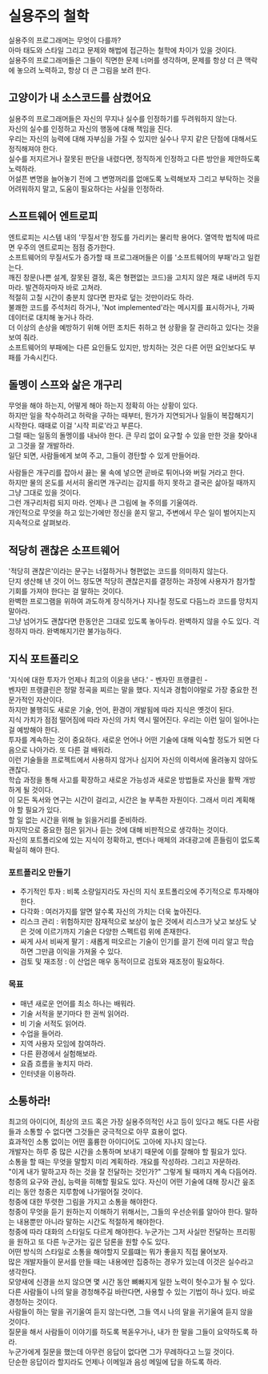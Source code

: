 # 실용주의 철학
실용주의 프로그래머는 무엇이 다를까?  
아마 태도와 스타일 그리고 문제와 해법에 접근하는 철학에 차이가 있을 것이다.  
실용주의 프로그래머들은 그들이 직면한 문제 너머를 생각하며, 문제를 항상 더 큰 맥락에 놓으려 노력하고, 항상 더 큰 그림을 보려 한다.  

## 고양이가 내 소스코드를 삼켰어요
실용주의 프로그래머들은 자신의 무지나 실수를 인정하기를 두려워하지 않는다.  
자신의 실수를 인정하고 자신의 행동에 대해 책임을 진다.  
우리는 자신의 능력에 대해 자부심을 가질 수 있지만 실수나 무지 같은 단점에 대해서도 정직해져야 한다.  
실수를 저지르거나 잘못된 판단을 내렸다면, 정직하게 인정하고 다른 방안을 제안하도록 노력하라.  
어설픈 변명을 늘어놓기 전에 그 변명꺼리를 없애도록 노력해보자 그리고 부탁하는 것을 어려워하지 말고, 도움이 필요하다는 사실을 인정하라.  

## 스프트웨어 엔트로피
엔트로피는 시스템 내의 '무질서'한 정도를 가리키는 물리학 용어다. 열역학 법칙에 따르면 우주의 엔트로피는 점점 증가한다.  
소프트웨어의 무질서도가 증가할 때 프로그래머들은 이를 '소프트웨어의 부패'라고 일컫는다.  
깨진 창문(나쁜 설계, 잘못된 결정, 혹은 형편없는 코드)을 고치지 않은 채로 내버려 두지 마라. 발견하자마자 바로 고쳐라.  
적절히 고칠 시간이 충분치 않다면 판자로 덮는 것만이라도 하라.  
불쾌한 코드를 주석처리 하거나, 'Not implemented'라는 메시지를 표시하거나, 가짜 데이터로 대치해 놓거나 하라.  
더 이상의 손상을 예방하기 위해 어떤 조치든 취하고 현 상황을 잘 관리하고 있다는 것을 보여 줘라.  
소프트웨어의 부패에는 다른 요인들도 있지만, 방치하는 것은 다른 어떤 요인보다도 부패를 가속시킨다.  

## 돌멩이 스프와 삶은 개구리
무엇을 해야 하는지, 어떻게 해아 하는지 정확히 아는 상황이 있다.  
하지만 일을 착수하려고 허락을 구하는 때부터, 뭔가가 지연되거나 일들이 복잡해지기 시작한다. 때때로 이걸 '시작 피로'라고 부른다.  
그럴 때는 일동의 돌멩이를 내놔야 한다. 큰 무리 없이 요구할 수 있을 만한 것을 찾아내고 그것을 잘 개발하라.  
일단 되면, 사람들에게 보여 주고, 그들이 경탄할 수 있게 만들어라.  

사람들은 개구리를 잡아서 끓는 물 속에 넣으면 곧바로 튀어나와 버릴 거라고 한다.  
하지만 물의 온도를 서서히 올리면 개구리는 감지를 하지 못하고 결국은 삶아질 때까지 그냥 그대로 있을 것이다.  
그런 개구리처럼 되지 마라. 언제나 큰 그림에 늘 주의를 기울여라.  
개인적으로 무엇을 하고 있는가에만 정신을 쏟지 말고, 주변에서 무슨 일이 벌어지는지 지속적으로 살펴보라.

## 적당히 괜찮은 소프트웨어
'적당히 괜찮은'이라는 문구는 너절하거나 형편없는 코드를 의미하지 않는다.  
단지 생산해 낸 것이 어느 정도면 적당히 괜찮은지를 결정하는 과정에 사용자가 참가할 기회를 가져야 한다는 걸 말하는 것이다.  
완벽한 프로그램을 위하여 과도하게 장식하거나 지나칠 정도로 다듬느라 코드를 망치지 말아라.  
그냥 넘어가도 괜찮다면 한동안은 그대로 있도록 놓아두라. 완벽하지 않을 수도 있다. 걱정하지 마라. 완벽해지기란 불가능하다.  

## 지식 포트폴리오
'지식에 대한 투자가 언제나 최고의 이윤을 낸다.' - 벤자민 프랭클린 -  
벤자민 프랭클린은 정말 정곡을 찌르는 말을 했다. 지식과 경험이야말로 가장 중요한 전문가적인 자산이다.  
하지만 불행히도 새로운 기술, 언어, 환경이 개발됨에 따라 지식은 옛것이 된다.  
지식 가치가 점점 떨어짐에 따라 자신의 가치 역시 떨어진다. 우리는 이런 일이 일어나는 걸 예방해야 한다.  
투자를 계속하는 것이 중요하다. 새로운 언어나 어떤 기술에 대해 익숙할 정도가 되면 다음으로 나아가라. 또 다른 걸 배워라.  
이런 기술들을 프로젝트에서 사용하지 않거나 심지어 자신의 이력서에 올려놓지 않아도 괜찮다.  
학습 과정을 통해 사고를 확장하고 새로운 가능성과 새로운 방법들로 자신을 활짝 개방하게 될 것이다.  
이 모든 독서와 연구는 시간이 걸리고, 시간은 늘 부족한 자원이다. 그래서 미리 계획해야 할 필요가 있다.  
할 일 없는 시간을 위해 늘 읽을거리를 준비하라.  
마지막으로 중요한 점은 읽거나 듣는 것에 대해 비판적으로 생각하는 것이다.  
자신의 포트폴리오에 있는 지식이 정확하고, 벤더나 매체의 과대광고에 흔들림이 없도록 확실히 해야 한다.  
### 포트폴리오 만들기
- 주기적인 투자 : 비록 소량일지라도 자신의 지식 포트폴리오에 주기적으로 투자해야 한다. 
- 다각화 : 여러가지를 알면 알수록 자신의 가치는 더욱 높아진다. 
- 리스크 관리 : 위험하지만 잠재적으로 보상이 높은 것에서 리스크가 낮고 보상도 낮은 것에 이르기까지 기술은 다양한 스펙트럼 위에 존재한다. 
- 싸게 사서 비싸게 팔기 : 새롭게 떠오르는 기술이 인기를 끌기 전에 미리 알고 학습하면 그만큼 이익을 가져올 수 있다. 
- 검토 및 재조정 : 이 산업은 매우 동적이므로 검토와 재조정이 필요하다.
### 목표
- 매년 새로운 언어를 최소 하나는 배워라.
- 기술 서적을 분기마다 한 권씩 읽어라. 
- 비 기술 서적도 읽어라. 
- 수업을 들어라.
- 지역 사용자 모임에 참여하라.
- 다른 환경에서 실험해보라. 
- 요즘 흐름을 놓치지 마라.
- 인터넷을 이용하라. 

## 소통하라!
최고의 아이디어, 최상의 코드 혹은 가장 실용주의적인 사고 등이 있다고 해도 다른 사람들과 소통할 수 없다면 그것들은 궁극적으로 아무 효용이 없다.  
효과적인 소통 없이는 어떤 훌륭한 아이디어도 고아에 지나지 않는다.  
개발자는 하루 중 많은 시간을 소통하며 보내기 때문에 이를 잘해야 할 필요가 있다.  
소통을 할 때는 무엇을 말할지 미리 계획하라. 개요를 작성하라. 그리고 자문하라.  
"이게 내가 말하고자 하는 것을 잘 전달하는 것인가?" 그렇게 될 때까지 계속 다듬어라.  
청중의 요구와 관심, 능력을 히해할 필요도 있다. 자신이 어떤 기술에 대해 장시간 읖조리는 동안 청중은 지루함에 나가떨어질 것이다.  
청중에 대한 뚜렷한 그림을 가지고 소통을 해야한다.  
청중이 무엇을 듣기 원하는지 이해하기 위해서는, 그들의 우선순위를 알아야 한다.  말하는 내용뿐만 아니라 말하는 시간도 적절하게 해야한다.  
청중에 따라 대화의 스타일도 다르게 해야한다. 누군가는 그저 사실만 전달하는 프리핑을 원하고 또 다른 누군가는 깊은 담론을 원할 수도 있다.  
어떤 방식의 스타일로 소통을 해야할지 모를떄는 뭐가 좋을지 직접 물어보자.  
많은 개발자들이 문서를 만들 때는 내용에만 집중하는 경우가 있는데 이것은 실수라고 생각한다.  
모양새에 신경을 쓰지 않으면 몇 시간 동안 뼈빠지게 일한 노력이 헛수고가 될 수 있다.  
다른 사람들이 나의 말을 경청해주길 바란다면, 사용할 수 있는 기법이 하나 있다. 바로 경청하는 것이다.  
사람들이 하는 말을 귀기울여 듣지 않는다면, 그들 역시 나의 말을 귀기울여 듣지 않을 것이다.  
질문을 해서 사람들이 이야기를 하도록 복돋우거나, 내가 한 말을 그들이 요약하도록 하라.  
누군가에게 질문을 했는데 아무런 응답이 없다면 그가 무례하다고 느낄 것이다.  
단순한 응답이라 할지라도 언제나 이메일과 음성 메일에 답을 하도록 하라.  